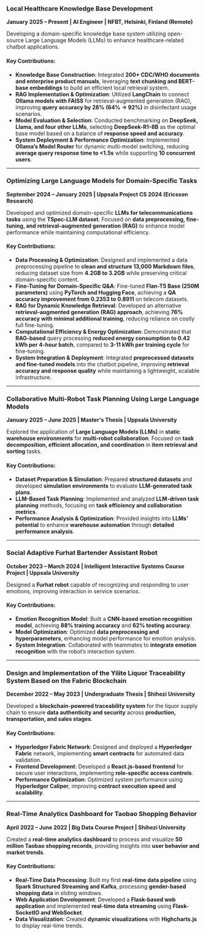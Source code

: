 ### Local Healthcare Knowledge Base Development
**January 2025 – Present | AI Engineer | NFBT, Helsinki, Finland (Remote)**  

Developing a domain-specific knowledge base system utilizing open-source Large Language Models (LLMs) to enhance healthcare-related chatbot applications.

#### Key Contributions:
- **Knowledge Base Construction**: Integrated **200+ CDC/WHO documents and enterprise product manuals**, leveraging **text chunking and BERT-base embeddings** to build an efficient local retrieval system.
- **RAG Implementation & Optimization**: Utilized **LangChain** to connect **Ollama models with FAISS** for retrieval-augmented generation (RAG), improving **query accuracy by 28% (64% → 92%)** in disinfectant usage scenarios.
- **Model Evaluation & Selection**: Conducted benchmarking on **DeepSeek, Llama, and four other LLMs**, selecting **DeepSeek-R1-8B** as the optimal base model based on a balance of **response speed and accuracy**.
- **System Deployment & Performance Optimization**: Implemented **Ollama’s Model Router** for dynamic multi-model switching, reducing **average query response time to <1.5s** while supporting **10 concurrent users**.

---

### Optimizing Large Language Models for Domain-Specific Tasks  
**September 2024 – January 2025 | Uppsala Project CS 2024 (Ericsson Research)**  

Developed and optimized domain-specific **LLMs for telecommunications tasks** using the **TSpec-LLM dataset**. Focused on **data preprocessing, fine-tuning, and retrieval-augmented generation (RAG)** to enhance model performance while maintaining computational efficiency.

#### Key Contributions:
- **Data Processing & Optimization**: Designed and implemented a data preprocessing pipeline to **clean and structure 13,000 Markdown files**, reducing dataset size from **4.2GB to 3.2GB** while preserving critical domain-specific content.  
- **Fine-Tuning for Domain-Specific Q&A**: Fine-tuned **Flan-T5 Base (250M parameters)** using **PyTorch and Hugging Face**, achieving a **QA accuracy improvement from 0.2353 to 0.8911** on telecom datasets.  
- **RAG for Dynamic Knowledge Retrieval**: Developed an alternative **retrieval-augmented generation (RAG) approach**, achieving **76% accuracy with minimal additional training**, reducing reliance on costly full fine-tuning.  
- **Computational Efficiency & Energy Optimization**: Demonstrated that **RAG-based** query processing **reduced energy consumption to 0.42 kWh per 4-hour batch**, compared to **3-11 kWh per training cycle** for fine-tuning.  
- **System Integration & Deployment**: Integrated **preprocessed datasets and fine-tuned models** into the chatbot pipeline, improving **retrieval accuracy and response quality** while maintaining a lightweight, scalable infrastructure.  

---

### Collaborative Multi-Robot Task Planning Using Large Language Models  
**January 2025 – June 2025 | Master's Thesis | Uppsala University**  

Explored the application of **Large Language Models (LLMs)** in **static warehouse environments** for **multi-robot collaboration**. Focused on **task decomposition, efficient allocation, and coordination** in **item retrieval and sorting** tasks.

#### Key Contributions:
- **Dataset Preparation & Simulation**: Prepared **structured datasets** and developed **simulation environments** to evaluate **LLM-generated task plans**.  
- **LLM-Based Task Planning**: Implemented and analyzed **LLM-driven task planning** methods, focusing on **task efficiency and collaboration metrics**.  
- **Performance Analysis & Optimization**: Provided insights into **LLMs’ potential** to enhance **warehouse automation** through **detailed performance analysis**.

---

### Social Adaptive Furhat Bartender Assistant Robot  
**October 2023 – March 2024 | Intelligent Interactive Systems Course Project | Uppsala University**  

Designed a **Furhat robot** capable of recognizing and responding to user emotions, improving interaction in service scenarios.

#### Key Contributions:
- **Emotion Recognition Model**: Built a **CNN-based emotion recognition model**, achieving **88% training accuracy** and **62% testing accuracy**.  
- **Model Optimization**: Optimized **data preprocessing and hyperparameters**, enhancing model performance for emotion analysis.  
- **System Integration**: Collaborated with teammates to **integrate emotion recognition** with the robot’s interaction system.  

---

### Design and Implementation of the Yilite Liquor Traceability System Based on the Fabric Blockchain  
**December 2022 – May 2023 | Undergraduate Thesis | Shihezi University**  

Developed a **blockchain-powered traceability system** for the liquor supply chain to ensure **data authenticity and security** across **production, transportation, and sales stages**.

#### Key Contributions:
- **Hyperledger Fabric Network**: Designed and deployed a **Hyperledger Fabric** network, implementing **smart contracts** for automated data validation.  
- **Frontend Development**: Developed a **React.js-based frontend** for secure user interactions, implementing **role-specific access controls**.  
- **Performance Optimization**: Optimized system performance using **Hyperledger Caliper**, improving **contract execution speed and scalability**.  

---

### Real-Time Analytics Dashboard for Taobao Shopping Behavior  
**April 2022 – June 2022 | Big Data Course Project | Shihezi University**  

Created a **real-time analytics dashboard** to process and visualize **50 million Taobao shopping records**, providing insights into **user behavior and market trends**.

#### Key Contributions:
- **Real-Time Data Processing**: Built my first **real-time data pipeline** using **Spark Structured Streaming and Kafka**, processing **gender-based shopping data** in sliding windows.  
- **Web Application Development**: Developed a **Flask-based web application** and implemented **real-time data streaming** using **Flask-SocketIO and WebSocket**.  
- **Data Visualization**: Created **dynamic visualizations** with **Highcharts.js** to display real-time trends.  

